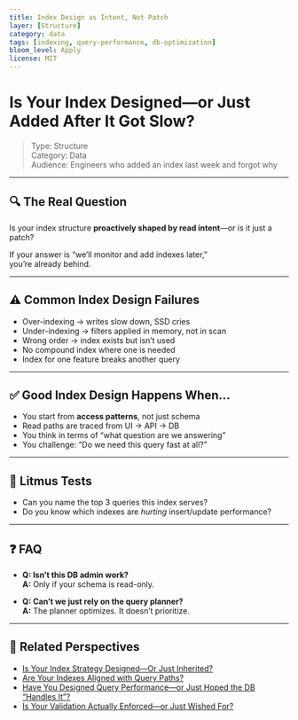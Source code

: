 ```yaml
---
title: Index Design as Intent, Not Patch
layer: [Structure]
category: data
tags: [indexing, query-performance, db-optimization]
bloom_level: Apply
license: MIT
---
```


# Is Your Index Designed—or Just Added After It Got Slow?

> Type: Structure  
> Category: Data  
> Audience: Engineers who added an index last week and forgot why

---

## 🔍 The Real Question

Is your index structure **proactively shaped by read intent**—or is it just a patch?

If your answer is “we’ll monitor and add indexes later,”  
you’re already behind.

---

## ⚠️ Common Index Design Failures

- Over-indexing → writes slow down, SSD cries  
- Under-indexing → filters applied in memory, not in scan  
- Wrong order → index exists but isn’t used  
- No compound index where one is needed  
- Index for one feature breaks another query

---

## ✅ Good Index Design Happens When…

- You start from **access patterns**, not just schema  
- Read paths are traced from UI → API → DB  
- You think in terms of “what question are we answering”  
- You challenge: “Do we need this query fast at all?”

---

## 🧠 Litmus Tests

- Can you name the top 3 queries this index serves?  
- Do you know which indexes are *hurting* insert/update performance?

---

## ❓ FAQ

- **Q: Isn’t this DB admin work?**  
  **A:** Only if your schema is read-only.

- **Q: Can’t we just rely on the query planner?**  
  **A:** The planner optimizes. It doesn’t prioritize.

---

## 🔗 Related Perspectives

- [Is Your Index Strategy Designed—Or Just Inherited?](indexing-strategy.md)
- [Are Your Indexes Aligned with Query Paths?](../performance/indexing-paths.md)
- [Have You Designed Query Performance—or Just Hoped the DB “Handles It”?](../performance/db-index-optimization.md)
- [Is Your Validation Actually Enforced—or Just Wished For?](../domain/domain-validation.md)
